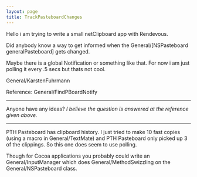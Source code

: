 ```yaml
---
layout: page
title: TrackPasteboardChanges
---
```


Hello i am trying to write a small netClipboard app with Rendevous.

Did anybody know a way to get informed when the General/[NSPasteboard generalPasteboard] gets changed.

Maybe there is a global Notification or something like that.
For now i am just polling it every .5 secs but thats not cool.


General/KarstenFuhrmann

Reference: General/FindPBoardNotify

----

Anyone have any ideas? *I believe the question is answered at the reference given above.*

----

PTH Pasteboard has clipboard history. I just tried to make 10 fast copies (using a macro in General/TextMate) and PTH Pasteboard only picked up 3 of the clippings. So this one does seem to use polling.

Though for Cocoa applications you probably could write an General/InputManager which does General/MethodSwizzling on the General/NSPasteboard class.
